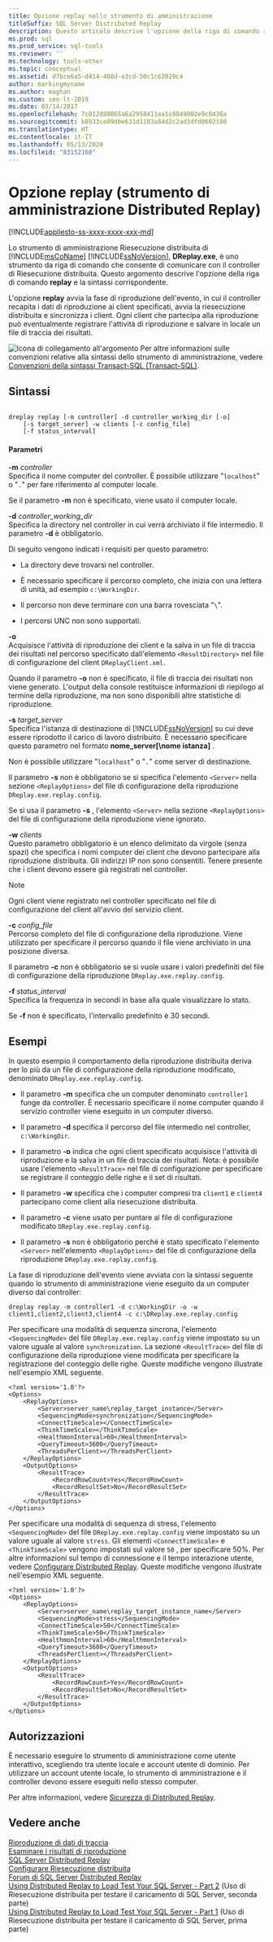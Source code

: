 ```yaml
---
title: Opzione replay nello strumento di amministrazione
titleSuffix: SQL Server Distributed Replay
description: Questo articolo descrive l'opzione della riga di comando replay e la sintassi dello strumento di amministrazione Riesecuzione distribuita di SQL Server, che avvia la fase di riproduzione dell'evento.
ms.prod: sql
ms.prod_service: sql-tools
ms.reviewer: ''
ms.technology: tools-other
ms.topic: conceptual
ms.assetid: d7bce6a5-d414-488d-a3cd-50c1c62019c4
author: markingmyname
ms.author: maghan
ms.custom: seo-lt-2019
ms.date: 03/14/2017
ms.openlocfilehash: 7c012d88065a6a2958411aa1c0849002e9c0436a
ms.sourcegitcommit: b8933ce09d0e631d1183a84d2c2ad3dfd0602180
ms.translationtype: HT
ms.contentlocale: it-IT
ms.lasthandoff: 05/13/2020
ms.locfileid: "83152160"
---
```

# <a name="replay-option-distributed-replay-administration-tool"></a>Opzione replay (strumento di amministrazione Distributed Replay)

[!INCLUDE[appliesto-ss-xxxx-xxxx-xxx-md](../../includes/appliesto-ss-xxxx-xxxx-xxx-md.md)]

Lo strumento di amministrazione Riesecuzione distribuita di [!INCLUDE[msCoName](../../includes/msconame-md.md)] [!INCLUDE[ssNoVersion](../../includes/ssnoversion-md.md)], **DReplay.exe**, è uno strumento da riga di comando che consente di comunicare con il controller di Riesecuzione distribuita. Questo argomento descrive l'opzione della riga di comando **replay** e la sintassi corrispondente.  
  
 L'opzione **replay** avvia la fase di riproduzione dell'evento, in cui il controller recapita i dati di riproduzione ai client specificati, avvia la riesecuzione distribuita e sincronizza i client. Ogni client che partecipa alla riproduzione può eventualmente registrare l'attività di riproduzione e salvare in locale un file di traccia dei risultati.  
  
 ![Icona di collegamento all'argomento](../../database-engine/configure-windows/media/topic-link.gif "Icona di collegamento a un argomento") Per altre informazioni sulle convenzioni relative alla sintassi dello strumento di amministrazione, vedere [Convenzioni della sintassi Transact-SQL &#40;Transact-SQL&#41;](../../t-sql/language-elements/transact-sql-syntax-conventions-transact-sql.md).  
  
## <a name="syntax"></a>Sintassi  
  
```  
  
dreplay replay [-m controller] -d controller_working_dir [-o]  
    [-s target_server] -w clients [-c config_file]  
    [-f status_interval]  
```  
  
#### <a name="parameters"></a>Parametri  
 **-m** _controller_  
 Specifica il nome computer del controller. È possibile utilizzare "`localhost`" o "`.`" per fare riferimento al computer locale.  
  
 Se il parametro **-m** non è specificato, viene usato il computer locale.  
  
 **-d** _controller_working_dir_  
 Specifica la directory nel controller in cui verrà archiviato il file intermedio. Il parametro **-d** è obbligatorio.  
  
 Di seguito vengono indicati i requisiti per questo parametro:  
  
-   La directory deve trovarsi nel controller.  
  
-   È necessario specificare il percorso completo, che inizia con una lettera di unità, ad esempio `c:\WorkingDir`.  
  
-   Il percorso non deve terminare con una barra rovesciata "`\`".  
  
-   I percorsi UNC non sono supportati.  
  
 **-o**  
 Acquisisce l'attività di riproduzione dei client e la salva in un file di traccia dei risultati nel percorso specificato dall'elemento `<ResultDirectory>` nel file di configurazione del client `DReplayClient.xml`.  
  
 Quando il parametro **-o** non è specificato, il file di traccia dei risultati non viene generato. L'output della console restituisce informazioni di riepilogo al termine della riproduzione, ma non sono disponibili altre statistiche di riproduzione.  
  
 **-s** _target_server_  
 Specifica l'istanza di destinazione di [!INCLUDE[ssNoVersion](../../includes/ssnoversion-md.md)] su cui deve essere riprodotto il carico di lavoro distribuito. È necessario specificare questo parametro nel formato **nome_server[\nome istanza]** .  
  
 Non è possibile utilizzare "`localhost`" o "`.`" come server di destinazione.  
  
 Il parametro **-s** non è obbligatorio se si specifica l'elemento `<Server>` nella sezione `<ReplayOptions>` del file di configurazione della riproduzione `DReplay.exe.replay.config`.  
  
 Se si usa il parametro **-s** , l'elemento `<Server>` nella sezione `<ReplayOptions>` del file di configurazione della riproduzione viene ignorato.  
  
 **-w** _clients_  
 Questo parametro obbligatorio è un elenco delimitato da virgole (senza spazi) che specifica i nomi computer dei client che devono partecipare alla riproduzione distribuita. Gli indirizzi IP non sono consentiti. Tenere presente che i client devono essere già registrati nel controller.  
  
> [!NOTE]  
>  Ogni client viene registrato nel controller specificato nel file di configurazione del client all'avvio del servizio client.  
  
 **-c** _config_file_  
 Percorso completo del file di configurazione della riproduzione. Viene utilizzato per specificare il percorso quando il file viene archiviato in una posizione diversa.  
  
 Il parametro **-c** non è obbligatorio se si vuole usare i valori predefiniti del file di configurazione della riproduzione `DReplay.exe.replay.config`.  
  
 **-f** _status_interval_  
 Specifica la frequenza in secondi in base alla quale visualizzare lo stato.  
  
 Se **-f** non è specificato, l'intervallo predefinito è 30 secondi.  
  
## <a name="examples"></a>Esempi  
 In questo esempio il comportamento della riproduzione distribuita deriva per lo più da un file di configurazione della riproduzione modificato, denominato `DReplay.exe.replay.config`.  
  
-   Il parametro **-m** specifica che un computer denominato `controller1` funge da controller. È necessario specificare il nome computer quando il servizio controller viene eseguito in un computer diverso.  
  
-   Il parametro **-d** specifica il percorso del file intermedio nel controller, `c:\WorkingDir`.  
  
-   Il parametro **-o** indica che ogni client specificato acquisisce l'attività di riproduzione e la salva in un file di traccia dei risultati. Nota: è possibile usare l'elemento `<ResultTrace>` nel file di configurazione per specificare se registrare il conteggio delle righe e il set di risultati.  
  
-   Il parametro **-w** specifica che i computer compresi tra `client1` e `client4` partecipano come client alla riesecuzione distribuita.  
  
-   Il parametro **-c** viene usato per puntare al file di configurazione modificato `DReplay.exe.replay.config`.  
  
-   Il parametro **-s** non è obbligatorio perché è stato specificato l'elemento `<Server>` nell'elemento `<ReplayOptions>` del file di configurazione della riproduzione `DReplay.exe.replay.config`.  
  
 La fase di riproduzione dell'evento viene avviata con la sintassi seguente quando lo strumento di amministrazione viene eseguito da un computer diverso dal controller:  
  
```  
dreplay replay -m controller1 -d c:\WorkingDir -o -w client1,client2,client3,client4 -c c:\DReplay.exe.replay.config  
```  
  
 Per specificare una modalità di sequenza sincrona, l'elemento `<SequencingMode>` del file `DReplay.exe.replay.config` viene impostato su un valore uguale al valore `synchronization`. La sezione `<ResultTrace>` del file di configurazione della riproduzione viene modificata per specificare la registrazione del conteggio delle righe. Queste modifiche vengono illustrate nell'esempio XML seguente.  
  
```  
<?xml version='1.0'?>  
<Options>  
    <ReplayOptions>  
        <Server>server_name\replay_target_instance</Server>  
        <SequencingMode>synchronization</SequencingMode>  
        <ConnectTimeScale></ConnectTimeScale>  
        <ThinkTimeScale></ThinkTimeScale>  
        <HealthmonInterval>60</HealthmonInterval>  
        <QueryTimeout>3600</QueryTimeout>  
        <ThreadsPerClient></ThreadsPerClient>  
    </ReplayOptions>  
    <OutputOptions>  
        <ResultTrace>  
            <RecordRowCount>Yes</RecordRowCount>  
            <RecordResultSet>No</RecordResultSet>  
        </ResultTrace>  
    </OutputOptions>  
</Options>  
```  
  
 Per specificare una modalità di sequenza di stress, l'elemento `<SequencingMode>` del file `DReplay.exe.replay.config` viene impostato su un valore uguale al valore `stress`. Gli elementi `<ConnectTimeScale>` e `<ThinkTimeScale>` vengono impostati sul valore `50` , per specificare 50%. Per altre informazioni sul tempo di connessione e il tempo interazione utente, vedere [Configurare Distributed Replay](../../tools/distributed-replay/configure-distributed-replay.md). Queste modifiche vengono illustrate nell'esempio XML seguente.  
  
```  
<?xml version='1.0'?>  
<Options>  
    <ReplayOptions>  
        <Server>server_name\replay_target_instance_name</Server>  
        <SequencingMode>stress</SequencingMode>  
        <ConnectTimeScale>50</ConnectTimeScale>  
        <ThinkTimeScale>50</ThinkTimeScale>  
        <HealthmonInterval>60</HealthmonInterval>  
        <QueryTimeout>3600</QueryTimeout>  
        <ThreadsPerClient></ThreadsPerClient>  
    </ReplayOptions>  
    <OutputOptions>  
        <ResultTrace>  
            <RecordRowCount>Yes</RecordRowCount>  
            <RecordResultSet>No</RecordResultSet>  
        </ResultTrace>  
    </OutputOptions>  
</Options>  
```  
  
## <a name="permissions"></a>Autorizzazioni  
 È necessario eseguire lo strumento di amministrazione come utente interattivo, scegliendo tra utente locale e account utente di dominio. Per utilizzare un account utente locale, lo strumento di amministrazione e il controller devono essere eseguiti nello stesso computer.  
  
 Per altre informazioni, vedere [Sicurezza di Distributed Replay](../../tools/distributed-replay/distributed-replay-security.md).  
  
## <a name="see-also"></a>Vedere anche  
 [Riproduzione di dati di traccia](../../tools/distributed-replay/replay-trace-data.md)   
 [Esaminare i risultati di riproduzione](../../tools/distributed-replay/review-the-replay-results.md)   
 [SQL Server Distributed Replay](../../tools/distributed-replay/sql-server-distributed-replay.md)   
 [Configurare Riesecuzione distribuita](../../tools/distributed-replay/configure-distributed-replay.md)   
 [Forum di SQL Server Distributed Replay](https://social.technet.microsoft.com/Forums/sl/sqldru/)   
 [Using Distributed Replay to Load Test Your SQL Server - Part 2](https://docs.microsoft.com/archive/blogs/msdn/mspfe/using-distributed-replay-to-load-test-your-sql-serverpart-2)  (Uso di Riesecuzione distribuita per testare il caricamento di SQL Server, seconda parte)  
 [Using Distributed Replay to Load Test Your SQL Server - Part 1](https://docs.microsoft.com/archive/blogs/batuhanyildiz/using-distributed-replay-to-load-test-your-sql-serverpart-1) (Uso di Riesecuzione distribuita per testare il caricamento di SQL Server, prima parte)  
  
  
